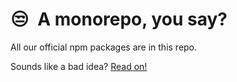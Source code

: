 #  😒&ensp;A monorepo, you say?

All our official npm packages are in this repo.

Sounds like a bad idea? [Read on!](https://github.com/babel/babel/blob/745f9fb5bd9dd5600ae0264d720ef0e16cc66228/doc/design/monorepo.md)
